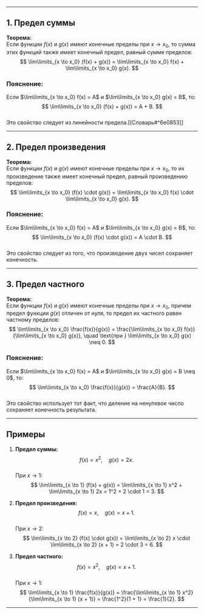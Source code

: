 

---

## 1. Предел суммы

**Теорема:**  
Если функции $f(x)$ и $g(x)$ имеют конечные пределы при $x \to x_0$, то сумма этих функций также имеет конечный предел, равный сумме пределов:  
$$
\lim\limits_{x \to x_0} (f(x) + g(x)) = \lim\limits_{x \to x_0} f(x) + \lim\limits_{x \to x_0} g(x).
$$

### Пояснение:
Если $\lim\limits_{x \to x_0} f(x) = A$ и $\lim\limits_{x \to x_0} g(x) = B$, то:  
$$
\lim\limits_{x \to x_0} (f(x) + g(x)) = A + B.
$$  
Это свойство следует из линейности предела.[[Словарь#^6e0853]]

---

## 2. Предел произведения

**Теорема:**  
Если функции $f(x)$ и $g(x)$ имеют конечные пределы при $x \to x_0$, то их произведение также имеет конечный предел, равный произведению пределов:  
$$
\lim\limits_{x \to x_0} (f(x) \cdot g(x)) = \lim\limits_{x \to x_0} f(x) \cdot \lim\limits_{x \to x_0} g(x).
$$

### Пояснение:
Если $\lim\limits_{x \to x_0} f(x) = A$ и $\lim\limits_{x \to x_0} g(x) = B$, то:  
$$
\lim\limits_{x \to x_0} (f(x) \cdot g(x)) = A \cdot B.
$$  
Это свойство следует из того, что произведение двух чисел сохраняет конечность.

---

## 3. Предел частного

**Теорема:**  
Если функции $f(x)$ и $g(x)$ имеют конечные пределы при $x \to x_0$, причем предел функции $g(x)$ отличен от нуля, то предел их частного равен частному пределов:  
$$
\lim\limits_{x \to x_0} \frac{f(x)}{g(x)} = \frac{\lim\limits_{x \to x_0} f(x)}{\lim\limits_{x \to x_0} g(x)}, \quad \text{при } \lim\limits_{x \to x_0} g(x) \neq 0.
$$

### Пояснение:
Если $\lim\limits_{x \to x_0} f(x) = A$ и $\lim\limits_{x \to x_0} g(x) = B \neq 0$, то:  
$$
\lim\limits_{x \to x_0} \frac{f(x)}{g(x)} = \frac{A}{B}.
$$  
Это свойство использует тот факт, что деление на ненулевое число сохраняет конечность результата.

---

## Примеры

1. **Предел суммы:**  
$$
f(x) = x^2, \quad g(x) = 2x.  
$$  
При $x \to 1$:
$$
\lim\limits_{x \to 1} (f(x) + g(x)) = \lim\limits_{x \to 1} x^2 + \lim\limits_{x \to 1} 2x = 1^2 + 2 \cdot 1 = 3.
$$

2. **Предел произведения:**  
$$
f(x) = x, \quad g(x) = x + 1.  
$$  
При $x \to 2$:
$$
\lim\limits_{x \to 2} (f(x) \cdot g(x)) = \lim\limits_{x \to 2} x \cdot \lim\limits_{x \to 2} (x + 1) = 2 \cdot 3 = 6.
$$

3. **Предел частного:**  
$$
f(x) = x^2, \quad g(x) = x + 1.  
$$  
При $x \to 1$:
$$
\lim\limits_{x \to 1} \frac{f(x)}{g(x)} = \frac{\lim\limits_{x \to 1} x^2}{\lim\limits_{x \to 1} (x + 1)} = \frac{1^2}{1 + 1} = \frac{1}{2}.
$$

---

